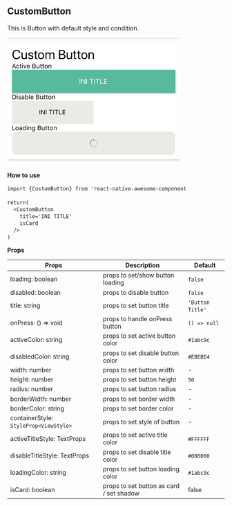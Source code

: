 ## CustomButton
This is Button with default style and condition.

<img src="./images/button.PNG" width="400px" >

**How to use**

```
import {CustomButton} from 'react-native-awesome-component

return(
  <CustomButton
    title='INI TITLE'
    isCard
  />
)
```
**Props**

Props | Description | Default  
--- | --- | --- 
loading: boolean | props to set/show button loading | `false` 
disabled: boolean | props to disable button | `false` 
title: string | props to set button title | `'Button Title'` 
onPress: () => void | props to handle onPress button | `() => null` 
activeColor: string | props to set active button color | `#1abc9c`
disabledColor: string | props to set disable button color | `#EBEBE4`
width: number | props to set button width | -
height: number | props to set button height | `50`
radius: number | props to set button radius | -
borderWidth: number | props to set border width | -
borderColor: string | props to set border color | -
containerStyle: `StyleProp<ViewStyle>` | props to set style of button | -
activeTitleStyle: TextProps | props to set active title color | `#FFFFFF`
disableTitleStyle: TextProps | props to set disable title color | `#000000`
loadingColor: string | props to set button loading color | `#1abc9c`
isCard: boolean | props to set button as card / set shadow | false
